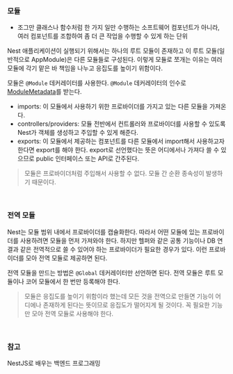 ### 모듈

- 조그만 클래스나 함수처럼 한 가지 일만 수행하는 소프트웨어 컴포넌트가 아니라, 여러 컴포넌트를 조합하여 좀 더 큰 작업을 수행할 수 있게 하는 단위

Nest 애플리케이션이 실행되기 위해서는 하나의 루트 모듈이 존재하고 이 루트 모듈(일반적으로 AppModule)은 다른 모듈들로 구성된다. 이렇게 모듈로 쪼개는 이유는 여러 모듈에 각기 맡은 바 책임을 나누고 응집도를 높이기 위함이다.

모듈은 `@Module` 데커레이터를 사용한다. `@Module` 데커레이터의 인수로 <ins>ModuleMetadata</ins>를 받는다. 
- imports: 이 모듈에서 사용하기 위한 프로바이더를 가지고 있는 다른 모듈을 가져온다. 
- controllers/providers: 모듈 전반에서 컨트롤러와 프로바이더를 사용할 수 있도록 Nest가 객체를 생성하고 주입할 수 있게 해준다.
- exports: 이 모듈에서 제공하는 컴포넌트를 다른 모듈에서 import해서 사용하고자 한다면 export를 해야 한다. export로 선언했다는 뜻은 어디에서나 가져다 쓸 수 있으므로 public 인터페이스 또는 API로 간주된다. 

> 모듈은 프로바이더처럼 주입해서 사용할 수 없다. 모듈 간 순환 종속성이 발생하기 때문이다.

<br>

### 전역 모듈 

Nest는 모듈 범위 내에서 프로바이더를 캡슐화한다. 따라서 어떤 모듈에 있는 프로바이더를 사용하려면 모듈을 먼저 가져와야 한다. 
하지만 헬퍼와 같은 공통 기능이나 DB 연결과 같은 전역적으로 쓸 수 있어야 하는 프로바이더가 필요한 경우가 있다. 이런 프로바이더를 모아 전역 모듈로 제공하면 된다. 

전역 모듈을 만드는 방법은 `@Global` 데커레이터만 선언하면 된다. 전역 모듈은 루트 모듈이나 코어 모듈에서 한 번만 등록해야 한다. 

> 모듈은 응집도를 높이기 위함이라 했는데 모든 것을 전역으로 만들면 기능이 어디에나 존재하게 된다는 뜻이므로 응집도가 떨어지게 될 것이다. 꼭 필요한 기능만 모아 전역 모듈로 사용해야 한다. 

<br>

### 참고

NestJS로 배우는 백엔드 프로그래밍
